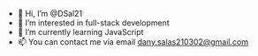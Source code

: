 - 👋 Hi, I’m @DSal21
- 👀 I’m interested in full-stack development
- 🌱 I’m currently learning JavaScript
- 📫 You can contact me via email dany.salas210302@gmail.com

<!---
DSal21/DSal21 is a ✨ special ✨ repository because its `README.md` (this file) appears on your GitHub profile.
You can click the Preview link to take a look at your changes.
--->
